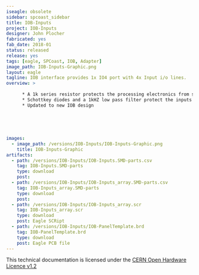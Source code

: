```yaml
---
iseagle: obsolete
sidebar: spcoast_sidebar
title: IOB-Inputs
project: IOB-Inputs
designer: John Plocher
fabricated: yes
fab_date: 2018-01
status: released
release: yes
tags: [eagle, SPCoast, IOB, Adapter]
image_path: IOB-Inputs-Graphic.png
layout: eagle
tagline: IOB interface provides 1x IO4 port with 4x Input i/o lines.
overview: >
    
      * A 1k series resistor protects the processing electronics from shorts to Vcc or GND
      * Schottkey diodes and a 1kHZ low pass filter protect the inputs from noise/transients/+12v
      * Updated to new IOB design
    
    
    
    
    
images:
  - image_path: /versions/IOB-Inputs/IOB-Inputs-Graphic.png
    title: IOB-Inputs-Graphic
artifacts:
  - path: /versions/IOB-Inputs/IOB-Inputs.SMD-parts.csv
    tag: IOB-Inputs.SMD-parts
    type: download
    post: 
  - path: /versions/IOB-Inputs/IOB-Inputs_array.SMD-parts.csv
    tag: IOB-Inputs_array.SMD-parts
    type: download
    post: 
  - path: /versions/IOB-Inputs/IOB-Inputs_array.scr
    tag: IOB-Inputs_array.scr
    type: download
    post: Eagle SCRipt
  - path: /versions/IOB-Inputs/IOB-PanelTemplate.brd
    tag: IOB-PanelTemplate.brd
    type: download
    post: Eagle PCB file
---
```



This technical documentation is licensed under the [CERN Open Hardware Licence v1.2](http://www.ohwr.org/attachments/2388/cern_ohl_v_1_2.txt)
